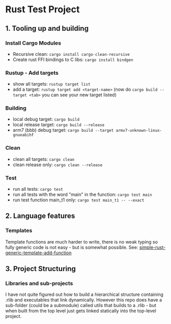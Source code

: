 # Rust Test Project

## 1. Tooling up and building

### Install Cargo Modules

- Recursive clean: `cargo install cargo-clean-recursive`
- Create rust FFI bindings to C libs: `cargo install bindgen`

### Rustup - Add targets

- show all targets: `rustup target list`
- add a target: `rustup target add <target-name>` (now do `cargo build --target <tab>` you can see your new target listed)

### Building

- local debug target: `cargo build`
- local release target: `cargo build --release`
- arm7 (bbb) debug target: `cargo build --target armv7-unknown-linux-gnueabihf`

### Clean

- clean all targets: `cargo clean`
- clean release only: `cargo clean --release`

### Test

- run all tests: `cargo test`
- run all tests with the word "main" in the function: `cargo test main`
- run test function main_t1 only: `cargo test main_t1 -- --exact`

## 2. Language features

### Templates

Template functions are much harder to write, there is no weak typing so fully generic code is not easy - but is somewhat possible.
See: [simple-rust-generic-template-add-function](https://stackoverflow.com/questions/63748118/simple-rust-generic-template-add-function)

## 3. Project Structuring

### Libraries and sub-projects

I have not quite figured out how to build a hierarchical structure containing .rlib and executables that link dynamically. However this repo does have a sub-folder (could be a submodule) called utils that builds to a .rlib - but when built from the top level just gets linked statically into the top-level project.
